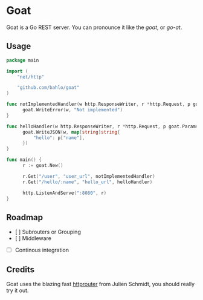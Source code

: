 # Goat

Goat is a Go REST server. You can pronounce it like the _goat_, or
_go-at_.

## Usage
```go
package main

import (
    "net/http"

    "github.com/bahlo/goat"
)

func notImplementedHandler(w http.ResponseWriter, r *http.Request, p goat.Params) {
      goat.WriteError(w, "Not implemented")
}

func helloHandler(w http.ResponseWriter, r *http.Request, p goat.Params) {
      goat.WriteJSON(w, map[string]string{
          "hello": p["name"],
      })
}

func main() {
      r := goat.New()

      r.Get("/user", "user_url", notImplementedHandler)
      r.Get("/hello/:name", "hello_url", helloHandler)

      http.ListenAndServe(":8080", r)
}
```

## Roadmap
* [ ] Subrouters or Grouping
* [ ] Middleware
* [ ] Continous integration

## Credits
Goat uses the blazing fast
[httprouter](https://github.com/julienschmidt/httprouter) from Julien Schmidt,
you should really try it out.


